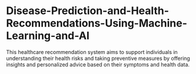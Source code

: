 # Disease-Prediction-and-Health-Recommendations-Using-Machine-Learning-and-AI
This healthcare recommendation system aims to support individuals in understanding their health risks and taking preventive measures by offering insights and personalized advice based on their symptoms and health data.
